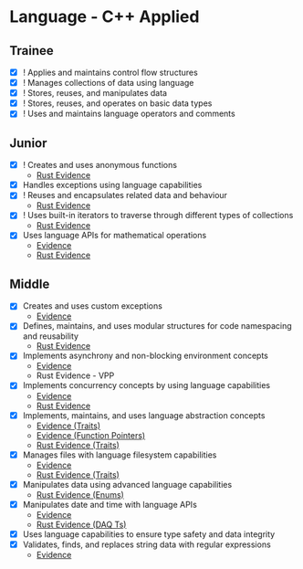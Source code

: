 # Language - C++ Applied

## Trainee

- [x] ! Applies and maintains control flow structures
- [x] ! Manages collections of data using language
- [x] ! Stores, reuses, and manipulates data
- [x] ! Stores, reuses, and operates on basic data types
- [x] ! Uses and maintains language operators and comments

## Junior
- [x] ! Creates and uses anonymous functions
    - [Rust Evidence](../../peex_rust_evidence/evidence/0_LANGUAGE.md)
- [x] Handles exceptions using language capabilities
- [x] ! Reuses and encapsulates related data and behaviour
    - [Rust Evidence](../../peex_rust_evidence/evidence/0_LANGUAGE.md)
- [x] ! Uses built-in iterators to traverse through different types of collections
    - [Rust Evidence](../../peex_rust_evidence/evidence/0_LANGUAGE.md)
- [x] Uses language APIs for mathematical operations
    - [Evidence](./evidence/src/mathematical_operations.cpp)
    - [Rust Evidence](../../peex_rust_evidence/evidence/0_LANGUAGE.md)

## Middle

- [X] Creates and uses custom exceptions
    - [Evidence](./evidence/src/exceptions.cpp)
- [X] Defines, maintains, and uses modular structures for code namespacing and reusability
    - [Rust Evidence](../../peex_rust_evidence/evidence/0_LANGUAGE.md)
- [X] Implements asynchrony and non-blocking environment concepts
    - [Evidence](../1_libraries/evidence/design-patterns-project-basket/basket_balancer/src/requests.rs#L68)
    - Rust Evidence - VPP
- [X] Implements concurrency concepts by using language capabilities
    - [Evidence](../1_libraries/evidence/design-patterns-project-basket/basket_balancer/src/main.rs#L104)
    - [Rust Evidence](../../peex_rust_evidence/evidence/0_LANGUAGE.md)
- [X] Implements, maintains, and uses language abstraction concepts
    - [Evidence (Traits)](../1_libraries/evidence/design-patterns-project-basket/basket_balancer/src/requests.rs#L16)
    - [Evidence (Function Pointers)](../1_libraries/evidence/design-patterns-project-basket/basket_communication/src/rabbit/listener.rs#L70)
    - [Rust Evidence (Traits)](../../peex_rust_evidence/evidence/0_LANGUAGE.md)
- [X] Manages files with language filesystem capabilities
    - [Evidence](./evidence/src/filesystem.cpp)
    - [Rust Evidence (Traits)](../../peex_rust_evidence/evidence/0_LANGUAGE.md)
- [X] Manipulates data using advanced language capabilities
    - [Rust Evidence (Enums)](../../peex_rust_evidence/evidence/0_LANGUAGE.md)
- [X] Manipulates date and time with language APIs
    - [Evidence](./evidence/src/data_n_time.cpp)
    - [Rust Evidence (DAQ Ts)](../../peex_rust_evidence/evidence/0_LANGUAGE.md)
- [X] Uses language capabilities to ensure type safety and data integrity
- [X] Validates, finds, and replaces string data with regular expressions
    - [Evidence](./evidence/src/regular_expressions.cpp)

